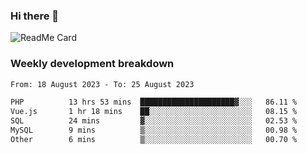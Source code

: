 ### Hi there 👋

<!--
**itzcy/itzcy** is a ✨ _special_ ✨ repository because its `README.md` (this file) appears on your GitHub profile.

Here are some ideas to get you started:

- 🔭 I’m currently working on ...
- 🌱 I’m currently learning ...
- 👯 I’m looking to collaborate on ...
- 🤔 I’m looking for help with ...
- 💬 Ask me about ...
- 📫 How to reach me: ...
- 😄 Pronouns: ...
- ⚡ Fun fact: ...
-->
![ReadMe Card](https://github-readme-stats.vercel.app/api?username=itzcy&show_icons=true&title_color=2d3198&icon_color=797cb8&text_color=24292e&bg_color=f6f8fa)

### Weekly development breakdown
<!--START_SECTION:waka-->

```txt
From: 18 August 2023 - To: 25 August 2023

PHP          13 hrs 53 mins  █████████████████████▓░░░   86.11 %
Vue.js       1 hr 18 mins    ██░░░░░░░░░░░░░░░░░░░░░░░   08.15 %
SQL          24 mins         ▓░░░░░░░░░░░░░░░░░░░░░░░░   02.53 %
MySQL        9 mins          ▒░░░░░░░░░░░░░░░░░░░░░░░░   00.98 %
Other        6 mins          ▒░░░░░░░░░░░░░░░░░░░░░░░░   00.70 %
```

<!--END_SECTION:waka-->
